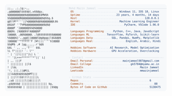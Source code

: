 <picture>
  <source srcset="https://raw.githubusercontent.com/mmazinjameel/mmazinjameel/main/dark_mode.svg?v=1742352743" media="(prefers-color-scheme: dark)">
  <img src="https://raw.githubusercontent.com/mmazinjameel/mmazinjameel/main/light_mode.svg?v=1742352743">
</picture>
